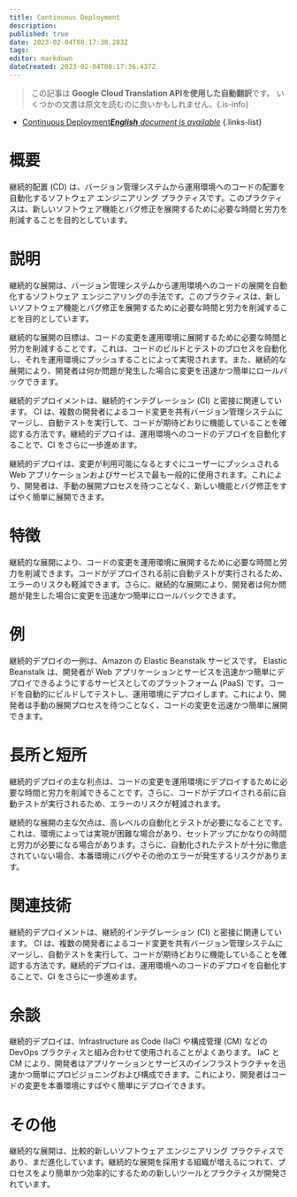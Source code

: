 ```yaml
---
title: Continuous Deployment
description: 
published: true
date: 2023-02-04T08:17:38.283Z
tags: 
editor: markdown
dateCreated: 2023-02-04T08:17:36.437Z
---
```


> この記事は **Google Cloud Translation APIを使用した自動翻訳**です。
いくつかの文書は原文を読むのに良いかもしれません。{.is-info}



- [Continuous Deployment***English** document is available*](/en/Knowledge-base/Dictionary/continuous-deployment)
{.links-list}


# 概要
継続的配置 (CD) は、バージョン管理システムから運用環境へのコードの配置を自動化するソフトウェア エンジニアリング プラクティスです。このプラクティスは、新しいソフトウェア機能とバグ修正を展開するために必要な時間と労力を削減することを目的としています。

# 説明
継続的な展開は、バージョン管理システムから運用環境へのコードの展開を自動化するソフトウェア エンジニアリングの手法です。このプラクティスは、新しいソフトウェア機能とバグ修正を展開するために必要な時間と労力を削減することを目的としています。

継続的な展開の目標は、コードの変更を運用環境に展開するために必要な時間と労力を削減することです。これは、コードのビルドとテストのプロセスを自動化し、それを運用環境にプッシュすることによって実現されます。また、継続的な展開により、開発者は何か問題が発生した場合に変更を迅速かつ簡単にロールバックできます。

継続的デプロイメントは、継続的インテグレーション (CI) と密接に関連しています。 CI は、複数の開発者によるコード変更を共有バージョン管理システムにマージし、自動テストを実行して、コードが期待どおりに機能していることを確認する方法です。継続的デプロイは、運用環境へのコードのデプロイを自動化することで、CI をさらに一歩進めます。

継続的デプロイは、変更が利用可能になるとすぐにユーザーにプッシュされる Web アプリケーションおよびサービスで最も一般的に使用されます。これにより、開発者は、手動の展開プロセスを待つことなく、新しい機能とバグ修正をすばやく簡単に展開できます。

# 特徴
継続的な展開により、コードの変更を運用環境に展開するために必要な時間と労力を削減できます。コードがデプロイされる前に自動テストが実行されるため、エラーのリスクも軽減できます。さらに、継続的な展開により、開発者は何か問題が発生した場合に変更を迅速かつ簡単にロールバックできます。

# 例
継続的デプロイの一例は、Amazon の Elastic Beanstalk サービスです。 Elastic Beanstalk は、開発者が Web アプリケーションとサービスを迅速かつ簡単にデプロイできるようにするサービスとしてのプラットフォーム (PaaS) です。コードを自動的にビルドしてテストし、運用環境にデプロイします。これにより、開発者は手動の展開プロセスを待つことなく、コードの変更を迅速かつ簡単に展開できます。

# 長所と短所
継続的デプロイの主な利点は、コードの変更を運用環境にデプロイするために必要な時間と労力を削減できることです。さらに、コードがデプロイされる前に自動テストが実行されるため、エラーのリスクが軽減されます。

継続的な展開の主な欠点は、高レベルの自動化とテストが必要になることです。これは、環境によっては実現が困難な場合があり、セットアップにかなりの時間と労力が必要になる場合があります。さらに、自動化されたテストが十分に徹底されていない場合、本番環境にバグやその他のエラーが発生するリスクがあります。

# 関連技術
継続的デプロイメントは、継続的インテグレーション (CI) と密接に関連しています。 CI は、複数の開発者によるコード変更を共有バージョン管理システムにマージし、自動テストを実行して、コードが期待どおりに機能していることを確認する方法です。継続的デプロイは、運用環境へのコードのデプロイを自動化することで、CI をさらに一歩進めます。

# 余談
継続的デプロイは、Infrastructure as Code (IaC) や構成管理 (CM) などの DevOps プラクティスと組み合わせて使用されることがよくあります。 IaC と CM により、開発者はアプリケーションとサービスのインフラストラクチャを迅速かつ簡単にプロビジョニングおよび構成できます。これにより、開発者はコードの変更を本番環境にすばやく簡単にデプロイできます。

# その他
継続的な展開は、比較的新しいソフトウェア エンジニアリング プラクティスであり、まだ進化しています。継続的な展開を採用する組織が増えるにつれて、プロセスをより簡単かつ効率的にするための新しいツールとプラクティスが開発されています。
